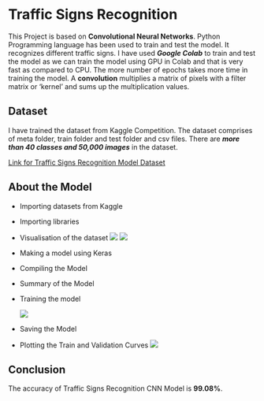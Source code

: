 # Traffic Signs Recognition 

This Project is based on **Convolutional Neural Networks**. Python Programming language has been used to train and test the model. It recognizes different traffic signs. I have used ***Google Colab*** to train and test the model as we can train the model using GPU in Colab and that is very fast as compared to CPU. The more number of epochs takes more time in training the model. A **convolution** multiplies a matrix of pixels with a filter matrix or ‘kernel’ and sums up the multiplication values.

## Dataset

I have trained the dataset from Kaggle Competition. The dataset comprises of meta folder, train folder and test folder and csv files. There are ***more than 40 classes and 50,000 images*** in the dataset.

[Link for Traffic Signs Recognition Model Dataset](https://www.kaggle.com/meowmeowmeowmeowmeow/gtsrb-german-traffic-sign)


## About the Model

- Importing datasets from Kaggle

- Importing libraries

- Visualisation of the dataset
   <img src="https://user-images.githubusercontent.com/62782231/104952725-08843200-59eb-11eb-8910-0a9b059ed762.png">
   <img src="https://user-images.githubusercontent.com/62782231/104952788-2ea9d200-59eb-11eb-9d39-950343c473c7.png">

- Making a model using Keras

- Compiling the Model

- Summary of the Model

- Training the model

   <img src="https://user-images.githubusercontent.com/62782231/104952831-4719ec80-59eb-11eb-9d2d-2ce570b8d70f.jpg">

- Saving the Model

- Plotting the Train and Validation Curves
  <img src="https://user-images.githubusercontent.com/62782231/104952703-fe623380-59ea-11eb-9ef6-f1477c7c80da.png">

## Conclusion
The accuracy of Traffic Signs Recognition CNN Model is **99.08%**.


